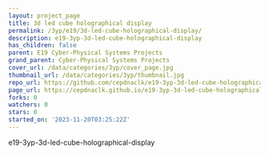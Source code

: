 ```yaml
---
layout: project_page
title: 3d led cube holographical display
permalink: /3yp/e19/3d-led-cube-holographical-display/
description: e19-3yp-3d-led-cube-holographical-display
has_children: false
parent: E19 Cyber-Physical Systems Projects
grand_parent: Cyber-Physical Systems Projects
cover_url: /data/categories/3yp/cover_page.jpg
thumbnail_url: /data/categories/3yp/thumbnail.jpg
repo_url: https://github.com/cepdnaclk/e19-3yp-3d-led-cube-holographical-display
page_url: https://cepdnaclk.github.io/e19-3yp-3d-led-cube-holographical-display
forks: 0
watchers: 0
stars: 0
started_on: '2023-11-20T03:25:22Z'
---
```


e19-3yp-3d-led-cube-holographical-display